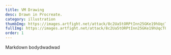 ```yaml
---
title: VM Drawing
desc: Drawn in Procreate.
category: illustration
thumbImg: https://images.artfight.net/attack/8c2Ua5tORPtInn25GKe19hUqcTOoqyWLPvwhTz4VED2ava4koliHsZogtgmX.png?t=1752390582
fullImg: https://images.artfight.net/attack/8c2Ua5tORPtInn25GKe19hUqcTOoqyWLPvwhTz4VED2ava4koliHsZogtgmX.png?t=1752390582
order: 1
---
```

Markdown bodydwadwad